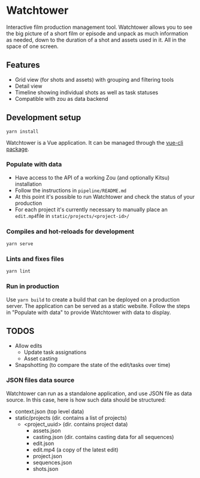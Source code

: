 # Watchtower

Interactive film production management tool. Watchtower allows you to see the big picture of a 
short film or episode and unpack as much information as needed, down to the duration of a shot and
assets used in it. All in the space of one screen.

## Features

* Grid view (for shots and assets) with grouping and filtering tools
* Detail view
* Timeline showing individual shots as well as task statuses
* Compatible with zou as data backend


## Development setup
```
yarn install
```

Watchtower is a Vue application. It can be managed through the [vue-cli package](https://cli.vuejs.org/).

### Populate with data

* Have access to the API of a working Zou (and optionally Kitsu) installation
* Follow the instructions in `pipeline/README.md`
* At this point it's possible to run Watchtower and check the status of your production
* For each project it's currently necessary to manually place an `edit.mp4`file in `static/projects/<project-id>/`

### Compiles and hot-reloads for development
```
yarn serve
```

### Lints and fixes files
```
yarn lint
```

### Run in production
Use `yarn build` to create a build that can be deployed on a production server. The application can be served as a
static website. Follow the steps in "Populate with data" to provide Watchtower with data to display.


## TODOS

* Allow edits
  * Update task assignations
  * Asset casting
* Snapshotting (to compare the state of the edit/tasks over time)


### JSON files data source

Watchtower can run as a standalone application, and use JSON file as data source. In this case, here is how such data
should be structured:

- context.json (top level data)
- static/projects (dir. contains a list of projects)
  - <project_uuid> (dir. contains project data)
    - assets.json
    - casting.json (dir. contains casting data for all sequences)
    - edit.json
    - edit.mp4 (a copy of the latest edit)
    - project.json
    - sequences.json
    - shots.json
